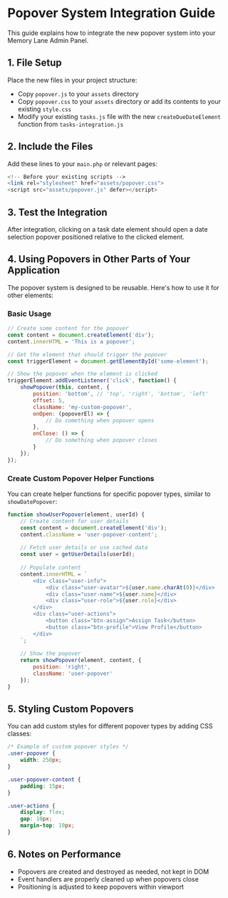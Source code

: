 # Popover System Integration Guide

This guide explains how to integrate the new popover system into your Memory Lane Admin Panel.

## 1. File Setup

Place the new files in your project structure:

- Copy `popover.js` to your `assets` directory
- Copy `popover.css` to your `assets` directory or add its contents to your existing `style.css`
- Modify your existing `tasks.js` file with the new `createDueDateElement` function from `tasks-integration.js`

## 2. Include the Files

Add these lines to your `main.php` or relevant pages:

```php
<!-- Before your existing scripts -->
<link rel="stylesheet" href="assets/popover.css">
<script src="assets/popover.js" defer></script>
```

## 3. Test the Integration

After integration, clicking on a task date element should open a date selection popover positioned relative to the clicked element.

## 4. Using Popovers in Other Parts of Your Application

The popover system is designed to be reusable. Here's how to use it for other elements:

### Basic Usage

```javascript
// Create some content for the popover
const content = document.createElement('div');
content.innerHTML = 'This is a popover';

// Get the element that should trigger the popover
const triggerElement = document.getElementById('some-element');

// Show the popover when the element is clicked
triggerElement.addEventListener('click', function() {
    showPopover(this, content, {
        position: 'bottom', // 'top', 'right', 'bottom', 'left'
        offset: 5,
        className: 'my-custom-popover',
        onOpen: (popoverEl) => {
            // Do something when popover opens
        },
        onClose: () => {
            // Do something when popover closes
        }
    });
});
```

### Create Custom Popover Helper Functions

You can create helper functions for specific popover types, similar to `showDatePopover`:

```javascript
function showUserPopover(element, userId) {
    // Create content for user details
    const content = document.createElement('div');
    content.className = 'user-popover-content';
    
    // Fetch user details or use cached data
    const user = getUserDetails(userId);
    
    // Populate content
    content.innerHTML = `
        <div class="user-info">
            <div class="user-avatar">${user.name.charAt(0)}</div>
            <div class="user-name">${user.name}</div>
            <div class="user-role">${user.role}</div>
        </div>
        <div class="user-actions">
            <button class="btn-assign">Assign Task</button>
            <button class="btn-profile">View Profile</button>
        </div>
    `;
    
    // Show the popover
    return showPopover(element, content, {
        position: 'right',
        className: 'user-popover'
    });
}
```

## 5. Styling Custom Popovers

You can add custom styles for different popover types by adding CSS classes:

```css
/* Example of custom popover styles */
.user-popover {
    width: 250px;
}

.user-popover-content {
    padding: 15px;
}

.user-actions {
    display: flex;
    gap: 10px;
    margin-top: 10px;
}
```

## 6. Notes on Performance

- Popovers are created and destroyed as needed, not kept in DOM
- Event handlers are properly cleaned up when popovers close
- Positioning is adjusted to keep popovers within viewport